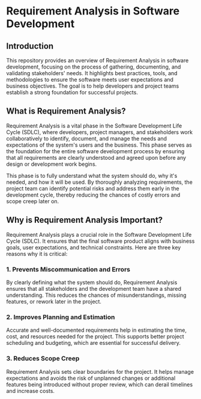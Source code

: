 # Requirement Analysis in Software Development

## Introduction

This repository provides an overview of Requirement Analysis in software development, focusing on the process of gathering, documenting, and validating stakeholders' needs. It highlights best practices, tools, and methodologies to ensure the software meets user expectations and business objectives. The goal is to help developers and project teams establish a strong foundation for successful projects.

## What is Requirement Analysis?

Requirement Analysis is a vital phase in the Software Development Life Cycle (SDLC), where developers, project managers, and stakeholders work collaboratively to identify, document, and manage the needs and expectations of the system's users and the business. This phase serves as the foundation for the entire software development process by ensuring that all requirements are clearly understood and agreed upon before any design or development work begins.

This phase is to fully understand what the system should do, why it's needed, and how it will be used. By thoroughly analyzing requirements, the project team can identify potential risks and address them early in the development cycle, thereby reducing the chances of costly errors and scope creep later on.

## Why is Requirement Analysis Important?

Requirement Analysis plays a crucial role in the Software Development Life Cycle (SDLC). It ensures that the final software product aligns with business goals, user expectations, and technical constraints. Here are three key reasons why it is critical:

### 1. Prevents Miscommunication and Errors
By clearly defining what the system should do, Requirement Analysis ensures that all stakeholders and the development team have a shared understanding. This reduces the chances of misunderstandings, missing features, or rework later in the project.

### 2. Improves Planning and Estimation
Accurate and well-documented requirements help in estimating the time, cost, and resources needed for the project. This supports better project scheduling and budgeting, which are essential for successful delivery.

### 3. Reduces Scope Creep
Requirement Analysis sets clear boundaries for the project. It helps manage expectations and avoids the risk of unplanned changes or additional features being introduced without proper review, which can derail timelines and increase costs.


